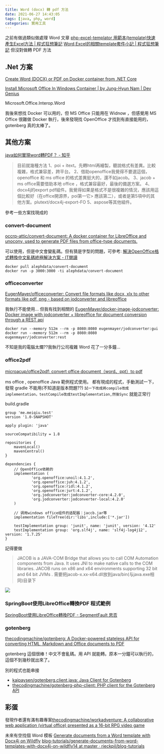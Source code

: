 ```yaml
---
title: Word (docx) 轉 pdf 方法
date: 2021-06-27 14:43:05
tags: [java, php, word]
categories: 實用工具
---
```


之前有做過類似做處理 Word 文章
[php-excel-templator 用範本(template)快速產生Excel方法 | 程式狂想筆記](https://malagege.github.io/blog/2019/09/03/php-excel-templator-%E7%94%A8%E7%AF%84%E6%9C%AC-template-%E5%BF%AB%E9%80%9F%E7%94%A2%E7%94%9FExcel%E6%96%B9%E6%B3%95/)
[Word,Excel的相關template套件小記 | 程式狂想筆記](https://malagege.github.io/blog/2019/05/05/Word-Excel%E7%9A%84%E7%9B%B8%E9%97%9Ctemplate%E5%A5%97%E4%BB%B6%E5%B0%8F%E8%A8%98/)
但沒對做轉 PDF 方法

<!--more-->

## .Net 方案
[Create Word (DOCX) or PDF on Docker container from .NET Core](https://www.gemboxsoftware.com/document/examples/create-word-pdf-on-docker-net-core/5902)


[Install Microsoft Office In Windows Container | by Jung-Hyun Nam | Dev Genius](https://blog.devgenius.io/install-microsoft-office-in-windows-container-ce05877138fd)

Microsoft.Office.Interop.Word


我後來想找 Docker 可以用的，但 MS Office 只能用在 Widnow ，但感覺用 MS Office 很難做 Docker 執行，後來發現找 OpenOffice 才找到有直接能用的，gotenberg 真的太棒了。

## 其他方案

[java如何實現word轉PDF？ - 知乎](https://www.zhihu.com/question/54953944)


> 目前就幾種方法
> 1、poi + itext。先轉html再繪製，聽說格式有差異。比較複雜，格式兼容差，跨平台。
> 2、借助openoffice我覺得不要選這個， openoffice 和 ms office 的格式差異挺大的，還不如jacob。
> 3、jacob + ms office需要借助本地 office ，格式兼容最好，最後的備選方案。
> 4、docx4j的export pdf組件。我覺得如果是格式不是很複雜的情況，應該用這個比較好（在office開源界，poi第一它> 應該第二），或者是第5項中的其他方案。plutext/docx4j-export-FO
> 5、aspose等其他組件。

參考一些方案找現成的

### convert-document

[occrp-attic/convert-document: A docker container for LibreOffice and unoconv, used to generate PDF files from office-type documents.](https://github.com/occrp-attic/convert-document)

可以使用，但是中文會變亂碼。但有猜是字型的問題，可參考: [解決OpenOffice格式轉換中文亂碼終極解決方案 - IT閱讀](https://www.itread01.com/content/1548558560.html)

```shell=
docker pull alephdata/convert-document
docker run -p 3000:3000 -ti alephdata/convert-document
```

### officeconverter

[EugenMayer/officeconverter: Convert file formats like docx, xlx to other formats like pdf, png - based on jodconverter and libreoffice](https://github.com/EugenMayer/officeconverter)

我執行不能使用...
但我有找到相關的
[EugenMayer/docker-image-jodconverter: Docker image with jodconverter + libreoffice for document conversion through a REST api](https://github.com/EugenMayer/docker-image-jodconverter)

```shell=
docker run --memory 512m --rm -p 8080:8080 eugenmayer/jodconverter:gui
docker run --memory 512m --rm -p 8080:8080 eugenmayer/jodconverter:rest
```

不知是我的電腦太爛??我執行公司複雜 Word 花了一分多鐘...


### office2pdf

[microacup/office2pdf: convert office document（word、ppt）to pdf](https://github.com/microacup/office2pdf)

ms office , openoffice Java 範例程式使用。
都有現成的程式，手動測試一下，發現 gradle 不能用(不知道是版本問題??)
`試一下改成將compile改成implementation，testCompile改成testImplementation,然後Sync`
就能正常行

build.gradle
```groovy=
group 'me.meiqiu.test'
version '1.0-SNAPSHOT'

apply plugin: 'java'

sourceCompatibility = 1.8

repositories {
    mavenLocal()
    mavenCentral()
}

dependencies {
    // OpenOffice依赖的
    implementation (
            'org.openoffice:unoil:4.1.2',
            'org.openoffice:juh:4.1.2',
            'org.openoffice:ridl:4.1.2',
            'org.openoffice:jurt:4.1.2',
            'org.jodconverter:jodconverter-core:4.2.0',
            'org.jodconverter:jodconverter-local:4.2.0'
    )

    // 调用windows office组件的适配器：jaccb.jar等
    implementation fileTree(dir:'libs',include:['*.jar'])

    testImplementation group: 'junit', name: 'junit', version: '4.12'
    testImplementation group: 'org.slf4j', name: 'slf4j-log4j12', version: '1.7.25'
}

```

記得要做
> JACOB is a JAVA-COM Bridge that allows you to call COM Automation components from Java. It uses JNI to make native calls to the COM libraries. JACOB runs on x86 and x64 environments supporting 32 bit and 64 bit JVMs . 需要把jacob-x.xx-x64.dll放到java/bin(与java.exe相同)目录下

![](https://i.imgur.com/10BXXO2.jpg)


### SpringBoot使用LibreOffice轉換PDF 程式範例

[SpringBoot使用LibreOffice轉換PDF - SegmentFault 思否](https://segmentfault.com/a/1190000015129654)


### gotenberg

[thecodingmachine/gotenberg: A Docker-powered stateless API for converting HTML, Markdown and Office documents to PDF](https://github.com/thecodingmachine/gotenberg)

gotenberg 這個很棒！中文不會亂碼。用 API 就能轉。原本一分鐘可以執行的，這個不到幾秒就出來了。

別的程式也能串接
- [kaipaysen/gotenberg.client.java: Java Client for Gotenberg](https://github.com/kaipaysen/gotenberg.client.java)
- [thecodingmachine/gotenberg-php-client: PHP client for the Gotenberg API](https://github.com/thecodingmachine/gotenberg-php-client)


## 彩蛋

發現作者還有滿有趣專案[thecodingmachine/workadventure: A collaborative web application (virtual office) presented as a 16-bit RPG video game](https://github.com/thecodingmachine/workadventure)


未來有空找個 Word 模板
[Generate documents from a Word template with Docx4j on Wildfly](https://rieckpil.de/howto-generate-documents-from-word-templates-with-docx4j-on-wildfly-14/)
[blog-tutorials/generate-documents-from-word-templates-with-docx4j-on-wildfly14 at master · rieckpil/blog-tutorials](https://github.com/rieckpil/blog-tutorials/tree/master/generate-documents-from-word-templates-with-docx4j-on-wildfly14)